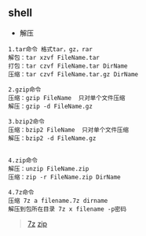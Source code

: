 ## shell- 解压```1.tar命令 格式tar，gz，rar解包：tar xzvf FileName.tar打包：tar czvf FileName.tar DirName压缩：tar czvf FileName.tar.gz DirName2.gzip命令压缩：gzip FileName  只对单个文件压缩解压：gzip -d FileName.gz3.bzip2命令压缩：bzip2 FileName  只对单个文件压缩解压：bzip2 -d FileName.gz4.zip命令解压：unzip FileName.zip压缩：zip -r FileName.zip DirName4.7z命令压缩 7z a filename.7z dirname解压到包所在目录 7z x filename -p密码```>[7z](压缩/7z.md)>[zip](压缩/zip.md)